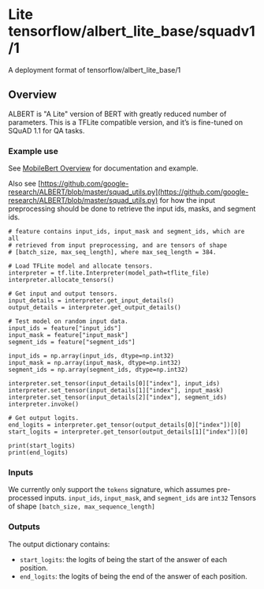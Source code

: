 # Lite tensorflow/albert_lite_base/squadv1/1
A deployment format of tensorflow/albert_lite_base/1

<!-- parent-model: tensorflow/albert_lite_base/1 -->

## Overview

ALBERT is "A Lite" version of BERT with greatly reduced number of parameters.
This is a TFLite compatible version, and it’s is fine-tuned on SQuAD 1.1 for QA
tasks.

### Example use

See [MobileBert Overview](https://www.tensorflow.org/lite/models/bert_qa/overview)
 for documentation and example.

Also see
[https://github.com/google-research/ALBERT/blob/master/squad_utils.py](https://github.com/google-research/ALBERT/blob/master/squad_utils.py)
for how the input preprocessing should be done to retrieve the input ids, masks,
and segment ids.

```
# feature contains input_ids, input_mask and segment_ids, which are all
# retrieved from input preprocessing, and are tensors of shape
# [batch_size, max_seq_length], where max_seq_length = 384.

# Load TFLite model and allocate tensors.
interpreter = tf.lite.Interpreter(model_path=tflite_file)
interpreter.allocate_tensors()

# Get input and output tensors.
input_details = interpreter.get_input_details()
output_details = interpreter.get_output_details()

# Test model on random input data.
input_ids = feature["input_ids"]
input_mask = feature["input_mask"]
segment_ids = feature["segment_ids"]

input_ids = np.array(input_ids, dtype=np.int32)
input_mask = np.array(input_mask, dtype=np.int32)
segment_ids = np.array(segment_ids, dtype=np.int32)

interpreter.set_tensor(input_details[0]["index"], input_ids)
interpreter.set_tensor(input_details[1]["index"], input_mask)
interpreter.set_tensor(input_details[2]["index"], segment_ids)
interpreter.invoke()

# Get output logits.
end_logits = interpreter.get_tensor(output_details[0]["index"])[0]
start_logits = interpreter.get_tensor(output_details[1]["index"])[0]

print(start_logits)
print(end_logits)
```

### Inputs

We currently only support the `tokens` signature, which assumes pre-processed
inputs. `input_ids`, `input_mask`, and `segment_ids` are `int32` Tensors of
shape `[batch_size, max_sequence_length]`

### Outputs

The output dictionary contains:

*   `start_logits`: the logits of being the start of the answer of each
    position.
*   `end_logits`: the logits of being the end of the answer of each position.
